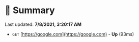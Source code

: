 # 📖 Summary
Last updated: **7/8/2021, 3:20:17 AM**

- `GET` [https://google.com](https://google.com) - **Up** (93ms)
